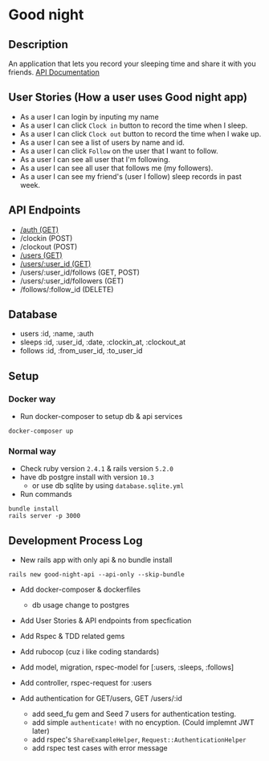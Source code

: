# Good night

## Description
An application that lets you record your sleeping time and share it with you friends.
[API Documentation](API_DOC.md)

## User Stories (How a user uses Good night app)
* As a user I can login by inputing my name
* As a user I can click `Clock in` button to record the time when I sleep.
* As a user I can click `Clock out` button to record the time when I wake up.
* As a user I can see a list of users by name and id.
* As a user I can click `Follow` on the user that I want to follow.
* As a user I can see all user that I'm following.
* As a user I can see all user that follows me (my followers).
* As a user I can see my friend's (user I follow) sleep records in past week.

## API Endpoints
* [/auth (GET)](API_DOC.md#get-auth)
* /clockin (POST)
* /clockout (POST)
* [/users (GET)](API_DOC.md#get-users)
* [/users/:user_id (GET)](API_DOC.md#get-usersid)
* /users/:user_id/follows (GET, POST)
* /users/:user_id/followers (GET)
* /follows/:follow_id (DELETE)

## Database
* users :id, :name, :auth
* sleeps :id, :user_id, :date, :clockin_at, :clockout_at
* follows :id, :from_user_id, :to_user_id

## Setup
### Docker way
* Run docker-composer to setup db & api services
```
docker-composer up
```

### Normal way
* Check ruby version `2.4.1` & rails version `5.2.0`
* have db postgre install with version `10.3`
    - or use db sqlite by using `database.sqlite.yml`
* Run commands
```
bundle install
rails server -p 3000
```

## Development Process Log
* New rails app with only api & no bundle install
```
rails new good-night-api --api-only --skip-bundle
```

* Add docker-composer & dockerfiles
    - db usage change to postgres

* Add User Stories & API endpoints from specfication

* Add Rspec & TDD related gems

* Add rubocop (cuz i like coding standards)

* Add model, migration, rspec-model for [:users, :sleeps, :follows]

* Add controller, rspec-request for :users

* Add authentication for GET/users, GET /users/:id
    - add seed_fu gem and Seed 7 users for authentication testing.
    - add simple `authenticate!` with no encyption. (Could implemnt JWT later)
    - add rspec's `ShareExampleHelper`, `Request::AuthenticationHelper`
    - add rspec test cases with error message
